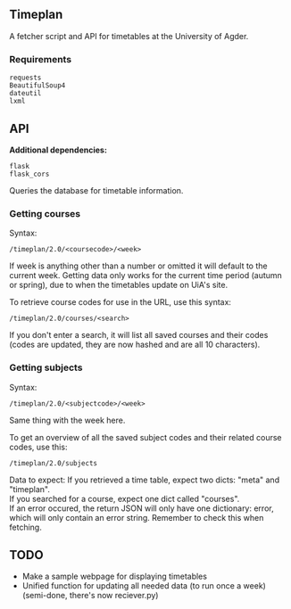 ## Timeplan

A fetcher script and API for timetables at the University of Agder.

### Requirements
	requests  
	BeautifulSoup4
	dateutil
	lxml

## API

**Additional dependencies:**

	flask
    flask_cors

Queries the database for timetable information.  

### Getting courses  
Syntax:

	/timeplan/2.0/<coursecode>/<week>  

If week is anything other than a number or omitted it will default to the current week. Getting data only works for the current time period (autumn or spring), due to when the timetables update on UiA's site.  

To retrieve course codes for use in the URL, use this syntax:

	/timeplan/2.0/courses/<search>

If you don't enter a search, it will list all saved courses and their codes (codes are updated, they are now hashed and are all 10 characters).


### Getting subjects  
Syntax:  

	/timeplan/2.0/<subjectcode>/<week>

Same thing with the week here.

To get an overview of all the saved subject codes and their related course codes, use this:

	/timeplan/2.0/subjects

Data to expect: If you retrieved a time table, expect two dicts: "meta" and "timeplan".  
If you searched for a course, expect one dict called "courses".  
If an error occured, the return JSON will only have one dictionary: error, which will only contain an error string. Remember to check this when fetching.


## TODO

- Make a sample webpage for displaying timetables  
- Unified function for updating all needed data (to run once a week) (semi-done, there's now reciever.py)
